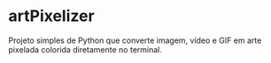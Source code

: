 # artPixelizer
Projeto simples de Python que converte imagem, vídeo e GIF em arte pixelada colorida diretamente no terminal.
